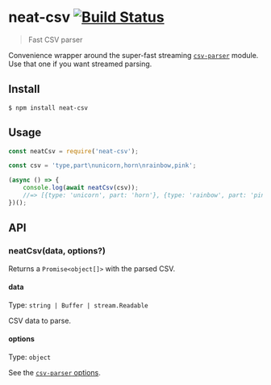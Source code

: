 # neat-csv [![Build Status](https://travis-ci.org/sindresorhus/neat-csv.svg?branch=master)](https://travis-ci.org/sindresorhus/neat-csv)

> Fast CSV parser

Convenience wrapper around the super-fast streaming [`csv-parser`](https://github.com/mafintosh/csv-parser) module. Use that one if you want streamed parsing.

## Install

```
$ npm install neat-csv
```

## Usage

```js
const neatCsv = require('neat-csv');

const csv = 'type,part\nunicorn,horn\nrainbow,pink';

(async () => {
	console.log(await neatCsv(csv));
	//=> [{type: 'unicorn', part: 'horn'}, {type: 'rainbow', part: 'pink'}]
})();
```

## API

### neatCsv(data, options?)

Returns a `Promise<object[]>` with the parsed CSV.

#### data

Type: `string | Buffer | stream.Readable`

CSV data to parse.

#### options

Type: `object`

See the [`csv-parser` options](https://github.com/mafintosh/csv-parser#options).
